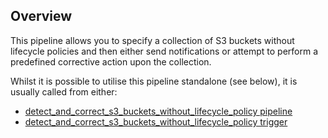 ## Overview

This pipeline allows you to specify a collection of S3 buckets without lifecycle policies and then either send notifications or attempt to perform a predefined corrective action upon the collection.

Whilst it is possible to utilise this pipeline standalone (see below), it is usually called from either:
- [detect_and_correct_s3_buckets_without_lifecycle_policy pipeline](https://hub.flowpipe.io/mods/turbot/aws-thrifty/pipelines/aws_thrifty.pipeline.detect_and_correct_s3_buckets_without_lifecycle_policy)
- [detect_and_correct_s3_buckets_without_lifecycle_policy trigger](https://hub.flowpipe.io/mods/turbot/aws-thrifty/triggers/aws_thrifty.trigger.query.detect_and_correct_s3_buckets_without_lifecycle_policy)